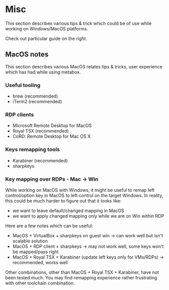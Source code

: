 # Misc

This section describes various tips & trick which could be of use while working on Windows/MacOS platforms.

Check out particular guide on the right.

## MacOS notes

This section describes various MacOS relates tips & tricks, user experience which has had while using metabox.

### Useful  tooling
* brew (recommended)
* iTerm2 (recommended)

### RDP clients
* Microsoft Remote Desktop for MacOS
* Royal TSX (recommended)
* CoRD: Remote Desktop for Mac OS X

### Keys remapping tools
* Karabiner (recommended)
* sharpkeys 

### Key mapping over RDPs - Mac -> Win
While working on MacOS with Windows, it might be useful to remap left control/option key in MacOS to left control on the target Windows. In reality, this could be much harder to figure out that it looks like:
* we want to leave default/changed mapping in MacOS
* we want to apply changed mapping only while we are on Win within RDP

Here are a few notes which can be useful:
* MacOS + VirtualBox + sharpkeys on guest win -> can work well but isn't scalable solution
* MacOS + RDP client + sharpkeys -> may not work well, some keys won't be mapped/pass right
* MacOS + Royal TSX + Karabiner (update left keys only for VMs/RDPs)  -> recommended, works well

Other combinations, other than MacOS + Royal TSX + Karabiner, have not been tested much. You may find remapping experience rather frustrating with other toolchain combination.

